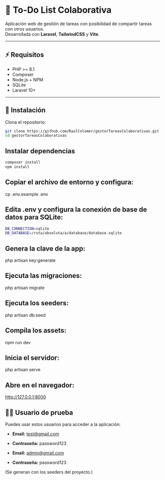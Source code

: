 # 📝 To-Do List Colaborativa

Aplicación web de gestión de tareas con posibilidad de compartir tareas con otros usuarios.  
Desarrollada con **Laravel**, **TailwindCSS** y **Vite**.

---

## ⚡ Requisitos

-   PHP >= 8.1
-   Composer
-   Node.js + NPM
-   SQLite
-   Laravel 10+

---

## 🚀 Instalación

Clona el repositorio:

```bash
git clone https://github.com/RaulColomer/gestorTareasColaborativas.git
cd gestorTareasColaborativas
```

## Instalar dependencias

```bash
composer install
npm install
```

## Copiar el archivo de entorno y configura:

cp .env.example .env

## Edita .env y configura la conexión de base de datos para SQLite:

```bash
DB_CONNECTION=sqlite
DB_DATABASE=/ruta/absoluta/a/database/database.sqlite
```

## Genera la clave de la app:

php artisan key:generate

## Ejecuta las migraciones:

php artisan migrate

## Ejecuta los seeders:

php artisan db:seed

## Compila los assets:

npm run dev

## Inicia el servidor:

php artisan serve

## Abre en el navegador:

http://127.0.0.1:8000

## 🧑‍💻 Usuario de prueba

Puedes usar estos usuarios para acceder a la aplicación:

-   **Email:** test@gmail.com
-   **Contraseña:** password123

-   **Email:** admin@gmail.com
-   **Contraseña:** password123

(Se generan con los seeders del proyecto.)
